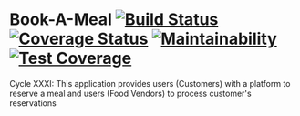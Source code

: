 # Book-A-Meal [![Build Status](https://travis-ci.org/CodeIsmail/Book-A-Meal.svg?branch=156972107-ft-add-mealoption)](https://travis-ci.org/CodeIsmail/Book-A-Meal) [![Coverage Status](https://coveralls.io/repos/github/CodeIsmail/Book-A-Meal/badge.svg?branch=156972107-ft-add-mealoption)](https://coveralls.io/github/CodeIsmail/Book-A-Meal?branch=156972107-ft-add-mealoption) [![Maintainability](https://api.codeclimate.com/v1/badges/a595b0a80baa675a2dfa/maintainability)](https://codeclimate.com/github/CodeIsmail/Book-A-Meal/maintainability) [![Test Coverage](https://api.codeclimate.com/v1/badges/a595b0a80baa675a2dfa/test_coverage)](https://codeclimate.com/github/CodeIsmail/Book-A-Meal/test_coverage)
Cycle XXXI: This application provides users (Customers) with a platform to reserve a meal and users (Food Vendors) to process customer's reservations
